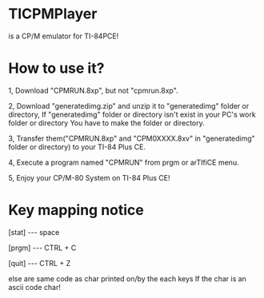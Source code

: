 # TICPMPlayer
is a CP/M emulator for TI-84PCE!

# How to use it?

1, Download "CPMRUN.8xp", but not "cpmrun.8xp".

2, Download "generatedimg.zip" and unzip it to "generatedimg" folder or directory, If "generatedimg" folder or directory isn't exist in your PC's work folder or directory You have to make the folder or directory.

3, Transfer them("CPMRUN.8xp" and "CPM0XXXX.8xv" in "generatedimg" folder or directory) to your TI-84 Plus CE.

4, Execute a program named "CPMRUN" from prgm or arTIfiCE menu.

5, Enjoy your CP/M-80 System on TI-84 Plus CE!

# Key mapping notice

[stat] --- space

[prgm] --- CTRL + C

[quit] --- CTRL + Z

else are same code as char printed on/by the each keys If the char is an ascii code char!

